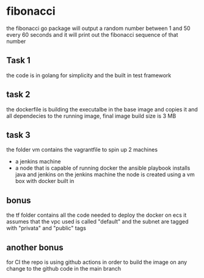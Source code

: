 # fibonacci

the fibonacci go package will output a random number between 1 and 50 every 60 seconds
and it will print out the fibonacci sequence of that number


## Task 1
the code is in golang for simplicity and the built in test framework

## task 2
the dockerfile is building the executalbe in the base image and copies it and all dependecies to the running image, 
final image build size is 3 MB

## task 3
the folder vm contains the vagrantfile to spin up 2 machines
* a jenkins machine
* a node that is capable of running docker
the ansible playbook installs java and jenkins on the jenkins machine
the node is created using a vm box with docker built in

## bonus
the tf folder contains all the code needed to deploy the docker on ecs
it assumes that the vpc used is called "default" and the subnet are tagged with "privata" and "public" tags


## another bonus
for CI the repo is using github actions in order to build the image on any change to the github code in the main branch
